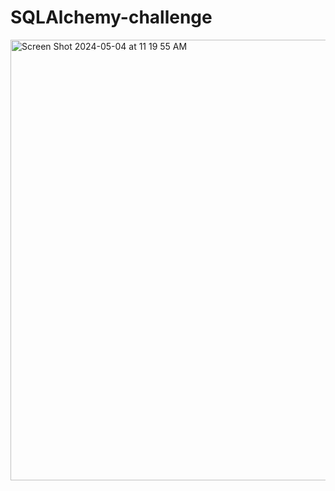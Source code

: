 # SQLAlchemy-challenge

<img width="705" alt="Screen Shot 2024-05-04 at 11 19 55 AM" src="https://github.com/JelenaRaonic/sqlalchemy-challenge/assets/159960361/bf0ea55a-161d-4373-aa44-0f42080ec307">

